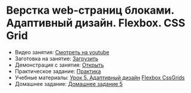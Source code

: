 # Верстка web-страниц блоками. Адаптивный дизайн. Flexbox. CSS Grid

* Видео занятия: [Смотреть на youtube](https://youtu.be/dXJUpDdiF_c)
* Заготовка на занятие: [Загрузить](demo.zip)
* Демонстрация с занятия: [Открыть](https://github.com/maxchv/WebShort/tree/master/module01/lesson05/demo)
* Практическое задание: [Практика](practice.pdf)
* Учебные материалы: [Урок 5. Адаптивный дизайн](adaptive.pdf) [Flexbox CssGrids](flaxbox_cssgrids.pdf)
* Домашнее задание: [Домашнее задание 5](practice.pdf)
